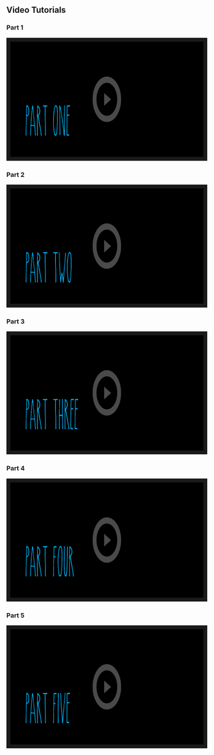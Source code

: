 ## Video Tutorials  

### Part 1  
<a href="http://www.youtube.com/watch?feature=player_embedded&v=H9m7YytWCE8" target="_blank">
<img src="img/part1.png" 
alt="PART 1" width="800" height="300" border="10" />
</a>

### Part 2  
<a href="http://www.youtube.com/watch?feature=player_embedded&v=YCY4aN9kkpM" target="_blank">
<img src="img/part2.png" alt="PART 2" width="800" height="300" border="10" />
</a>

### Part 3  
<a href="http://www.youtube.com/watch?feature=player_embedded&v=ce6M0-T2It4" target="_blank">
<img src="img/part3.png" alt="PART 3" width="800" height="300" border="10" />
</a>

### Part 4  
<a href="http://www.youtube.com/watch?feature=player_embedded&v=NLKbfxzjeQk" target="_blank">
<img src="img/part4.png" alt="PART 4" width="800" height="300" border="10" />
</a>

### Part 5  
<a href="http://www.youtube.com/watch?feature=player_embedded&v=C1LxVQXP8KA" target="_blank">
<img src="img/part5.png" alt="PART 5" width="800" height="300" border="10" />
</a>

